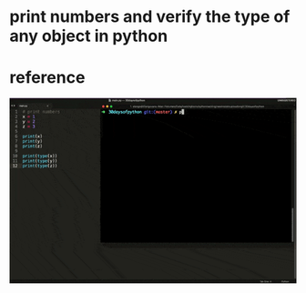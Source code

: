 # print numbers and verify the type of any object in python

# reference
<img src="https://github.com/code-developers/30daysofpython/blob/master/3dayofpython/3dayofpython.gif"></img>
